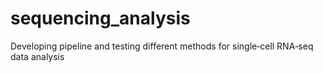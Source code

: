 # sequencing_analysis

Developing pipeline and testing different methods for single‐cell RNA‐seq data analysis
